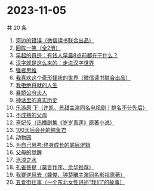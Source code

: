 # 2023-11-05

共 20 条

<!-- BEGIN WEREAD -->
<!-- 最后更新时间 2023-11-05 03:02:15 +0800 -->
1. [河边的错误（微信读书联合出品）](https://weread.qq.com/web/bookDetail/e7f32350813ab8475g0126a1)
1. [回眸一笑（全2册）](https://weread.qq.com/web/bookDetail/18032310813ab8415g019b91)
1. [早起的奇迹：有钱人早晨8点前都在干什么？](https://weread.qq.com/web/bookDetail/0bb32090813ab7e9eg011a71)
1. [汉字就是这么来的：走进汉字世界](https://weread.qq.com/web/bookDetail/70132170720a2d9c7019313)
1. [强者思维](https://weread.qq.com/web/bookDetail/6fc32eb0813ab8305g011b01)
1. [我喜欢这个奇形怪状的世界（微信读书联合出品）](https://weread.qq.com/web/bookDetail/17532b00813ab8416g014dc0)
1. [我拒绝将就的人生](https://weread.qq.com/web/bookDetail/62b32fc071f202bc62b8634)
1. [暴娇公府夫人](https://weread.qq.com/web/bookDetail/25532c80813ab7d71g015c2c)
1. [神话里的真实历史](https://weread.qq.com/web/bookDetail/fd432140813ab82cdg0143f2)
1. [乐游原·下（许凯、景甜主演同名电视剧｜排名不分先后）](https://weread.qq.com/web/bookDetail/cc4328b0813ab840eg019bc6)
1. [不成熟的父母](https://weread.qq.com/web/bookDetail/1f032c405ddb491f0218554)
1. [熹妃传（热播剧集《岁岁青莲》原著小说）](https://weread.qq.com/web/bookDetail/a7d326d0813ab8409g01957a)
1. [100天后会死的鳄鱼君](https://weread.qq.com/web/bookDetail/46832af0813ab6e18g011743)
1. [动物园](https://weread.qq.com/web/bookDetail/fd632d3071e3ac09fd6cd6d)
1. [为自己思考:终身成长的底层逻辑](https://weread.qq.com/web/bookDetail/dc1326c0813ab8376g017276)
1. [父母的觉醒](https://weread.qq.com/web/bookDetail/84132250538783841807d5c)
1. [沧浪之水](https://weread.qq.com/web/bookDetail/7c632ef05a49197c62b53f0)
1. [孔雀菩提（莫言作序、余华推荐）](https://weread.qq.com/web/bookDetail/c4132430813ab81e7g012ad2)
1. [我要逆风去（龚俊、钟楚曦主演同名影视原著）](https://weread.qq.com/web/bookDetail/79d32340813ab83b2g0125c0)
1. [五爱街往事（一个东北女性讲述“我们”的故事）](https://weread.qq.com/web/bookDetail/12532c60813ab83e4g012564)
<!-- END WEREAD -->